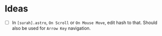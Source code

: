 # Ideas

 - [ ] In `[surah].astro`, `On Scroll` or `On Mouse Move`, edit hash to that. Should also be used for `Arrow Key` navigation.
